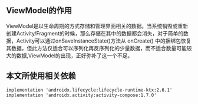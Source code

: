 ## ViewModel的作用
ViewModel是以生命周期的方式存储和管理界面相关的数据。当系统销毁或重新创建Activity/Fragment的时候，那么存储在其中的数据都会消失，对于简单的数据，Activity可以通过onSaveInstanceState()方法从 onCreate() 中的捆绑包恢复其数据，但此方法仅适合可以序列化再反序列化的少量数据，而不适合数量可能较大的数据,ViewModel的出现，正好弥补了这一个不足。
## 本文所使用相关依赖
```
implementation 'androidx.lifecycle:lifecycle-runtime-ktx:2.6.1'
implementation 'androidx.activity:activity-compose:1.7.0'
```
## 

